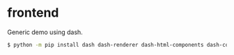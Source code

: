 # frontend

Generic demo using dash.

```bash
$ python -m pip install dash dash-renderer dash-html-components dash-core-components plotly
```

